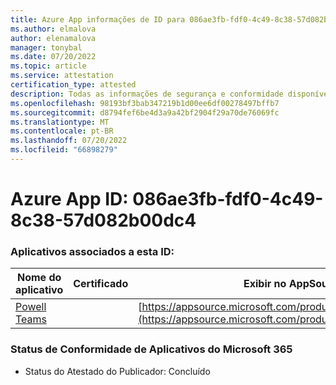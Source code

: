 ```yaml
---
title: Azure App informações de ID para 086ae3fb-fdf0-4c49-8c38-57d082b00dc4
ms.author: elmalova
author: elenamalova
manager: tonybal
ms.date: 07/20/2022
ms.topic: article
ms.service: attestation
certification_type: attested
description: Todas as informações de segurança e conformidade disponíveis para 086ae3fb-fdf0-4c49-8c38-57d082b00dc4.
ms.openlocfilehash: 98193bf3bab347219b1d00ee6df00278497bffb7
ms.sourcegitcommit: d8794fef6be4d3a9a42bf2904f29a70de76069fc
ms.translationtype: MT
ms.contentlocale: pt-BR
ms.lasthandoff: 07/20/2022
ms.locfileid: "66898279"
---
```

# <a name="azure-app-id-086ae3fb-fdf0-4c49-8c38-57d082b00dc4"></a>Azure App ID: 086ae3fb-fdf0-4c49-8c38-57d082b00dc4


### <a name="apps-associated-with-this-id"></a>Aplicativos associados a esta ID:
| **Nome do aplicativo** | **Certificado** | **Exibir no AppSource** |
|--------------|---------------|-----------------------|
| [Powell Teams](../forward/WA200001585.md) |  | [https://appsource.microsoft.com/product/office/WA200001585](https://appsource.microsoft.com/product/office/WA200001585) |

### <a name="microsoft-365-app-compliance-status"></a>Status de Conformidade de Aplicativos do Microsoft 365
- Status do Atestado do Publicador: Concluído

